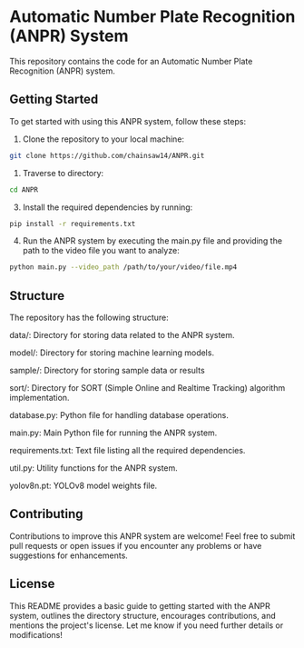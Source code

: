 # Automatic Number Plate Recognition (ANPR) System

This repository contains the code for an Automatic Number Plate Recognition (ANPR) system.

## Getting Started

To get started with using this ANPR system, follow these steps:

1. Clone the repository to your local machine:

```bash
git clone https://github.com/chainsaw14/ANPR.git
```
1. Traverse to directory:

```bash
cd ANPR
```

3. Install the required dependencies by running:
```bash
pip install -r requirements.txt
```
4. Run the ANPR system by executing the main.py file and providing the path to the video file you want to analyze:
```bash
python main.py --video_path /path/to/your/video/file.mp4
```

## Structure
The repository has the following structure:

data/: Directory for storing data related to the ANPR system.

model/: Directory for storing machine learning models.

sample/: Directory for storing sample data or results

sort/: Directory for SORT (Simple Online and Realtime Tracking) algorithm implementation.

database.py: Python file for handling database operations.

main.py: Main Python file for running the ANPR system.

requirements.txt: Text file listing all the required dependencies.

util.py: Utility functions for the ANPR system.

yolov8n.pt: YOLOv8 model weights file.

## Contributing
Contributions to improve this ANPR system are welcome! Feel free to submit pull requests or open issues if you encounter any problems or have suggestions for enhancements.

## License

This README provides a basic guide to getting started with the ANPR system, outlines the directory structure, encourages contributions, and mentions the project's license. Let me know if you need further details or modifications!
